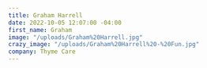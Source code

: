 ```yaml
---
title: Graham Harrell
date: 2022-10-05 12:07:00 -04:00
first_name: Graham
image: "/uploads/Graham%20Harrell.jpg"
crazy_image: "/uploads/Graham%20Harrell%20-%20Fun.jpg"
company: Thyme Care
---
```


